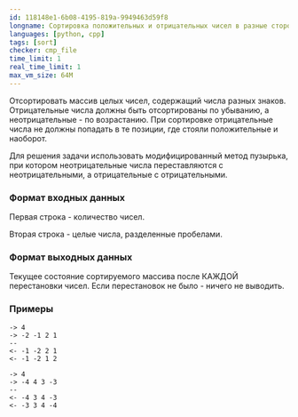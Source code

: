 ```yaml
---
id: 118148e1-6b08-4195-819a-9949463d59f8
longname: Сортировка положительных и отрицательных чисел в разные стороны с сохранением знаковых позиций
languages: [python, cpp]
tags: [sort]
checker: cmp_file
time_limit: 1
real_time_limit: 1
max_vm_size: 64M
---
```



Отсортировать массив целых чисел, содержащий числа разных знаков.
Отрицательные числа должны быть отсортированы по убыванию, а неотрицательные - по возрастанию.
При сортировке отрицательные числа не должны попадать в те позиции, где стояли положительные и наоборот.

Для решения задачи использовать модифицированный метод пузырька, при котором неотрицательные числа переставляются с неотрицательными, а отрицательные с отрицательными.

### Формат входных данных

Первая строка - количество чисел.

Вторая строка  - целые числа, разделенные пробелами.

### Формат выходных данных

Текущее состояние сортируемого массива после КАЖДОЙ перестановки чисел.
Если перестановок не было - ничего не выводить.

### Примеры

```
-> 4
-> -2 -1 2 1
--
<- -1 -2 2 1
<- -1 -2 1 2
```

```
-> 4
-> -4 4 3 -3
--
<- -4 3 4 -3
<- -3 3 4 -4
```
